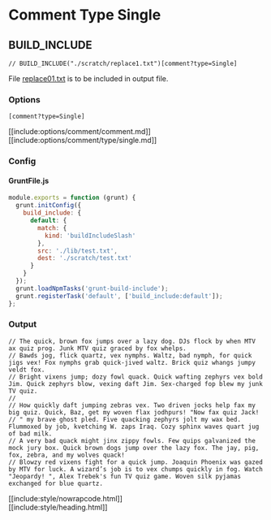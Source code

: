 # Comment Type Single

## BUILD_INCLUDE

<div class="nowrapcode">

```text
// BUILD_INCLUDE("./scratch/replace1.txt")[comment?type=Single]
```

</div>

File [replace01.txt](replacements/replace01.txt.html) is to be included in output file.

### Options

`[comment?type=Single]`

[[include:options/comment/comment.md]]
[[include:options/comment/type/single.md]]

### Config

#### GruntFile.js

```js
module.exports = function (grunt) {
  grunt.initConfig({
    build_include: {
      default: {
        match: {
          kind: 'buildIncludeSlash'
        },
        src: './lib/test.txt',
        dest: './scratch/test.txt'
      }
    }
  });
  grunt.loadNpmTasks('grunt-build-include');
  grunt.registerTask('default', ['build_include:default']);
};
```

### Output

<div class="nowrapcode">

```text
// The quick, brown fox jumps over a lazy dog. DJs flock by when MTV ax quiz prog. Junk MTV quiz graced by fox whelps.
// Bawds jog, flick quartz, vex nymphs. Waltz, bad nymph, for quick jigs vex! Fox nymphs grab quick-jived waltz. Brick quiz whangs jumpy veldt fox.
// Bright vixens jump; dozy fowl quack. Quick wafting zephyrs vex bold Jim. Quick zephyrs blow, vexing daft Jim. Sex-charged fop blew my junk TV quiz.
// 
// How quickly daft jumping zebras vex. Two driven jocks help fax my big quiz. Quick, Baz, get my woven flax jodhpurs! "Now fax quiz Jack!
// " my brave ghost pled. Five quacking zephyrs jolt my wax bed. Flummoxed by job, kvetching W. zaps Iraq. Cozy sphinx waves quart jug of bad milk.
// A very bad quack might jinx zippy fowls. Few quips galvanized the mock jury box. Quick brown dogs jump over the lazy fox. The jay, pig, fox, zebra, and my wolves quack!
// Blowzy red vixens fight for a quick jump. Joaquin Phoenix was gazed by MTV for luck. A wizard’s job is to vex chumps quickly in fog. Watch "Jeopardy! ", Alex Trebek's fun TV quiz game. Woven silk pyjamas exchanged for blue quartz.
```

</div>

[[include:style/nowrapcode.html]]  
[[include:style/heading.html]]
